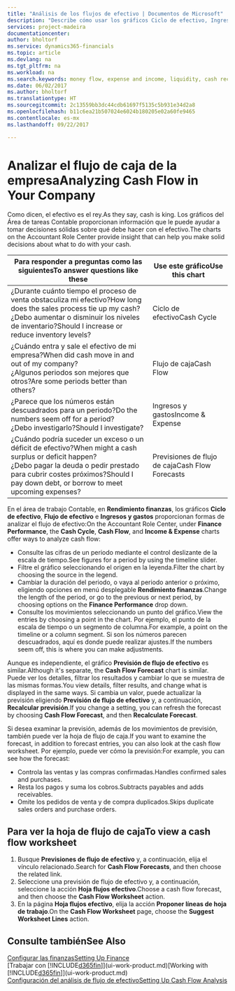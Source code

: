 ```yaml
---
title: "Análisis de los flujos de efectivo | Documentos de Microsoft"
description: "Describe cómo usar los gráficos Ciclo de efectivo, Ingresos y gastos, Flujo de efectivo y Previsión de flujo de efectivo para analizar el flujo de dinero de entrada y salida pasado y futuro de su empresa."
services: project-madeira
documentationcenter: 
author: bholtorf
ms.service: dynamics365-financials
ms.topic: article
ms.devlang: na
ms.tgt_pltfrm: na
ms.workload: na
ms.search.keywords: money flow, expense and income, liquidity, cash receipts minus cash payments, Cartera
ms.date: 06/02/2017
ms.author: bholtorf
ms.translationtype: HT
ms.sourcegitcommit: 2c13559bb3dc44cdb61697f5135c5b931e34d2a8
ms.openlocfilehash: b11c6ea21b507024e6024b180205e02a60fe9465
ms.contentlocale: es-mx
ms.lasthandoff: 09/22/2017

---
```

# <a name="analyzing-cash-flow-in-your-company"></a><span data-ttu-id="133ab-103">Analizar el flujo de caja de la empresa</span><span class="sxs-lookup"><span data-stu-id="133ab-103">Analyzing Cash Flow in Your Company</span></span>
<span data-ttu-id="133ab-104">Como dicen, el efectivo es el rey.</span><span class="sxs-lookup"><span data-stu-id="133ab-104">As they say, cash is king.</span></span> <span data-ttu-id="133ab-105">Los gráficos del Área de tareas Contable proporcionan información que le puede ayudar a tomar decisiones sólidas sobre qué debe hacer con el efectivo.</span><span class="sxs-lookup"><span data-stu-id="133ab-105">The charts on the Accountant Role Center provide insight that can help you make solid decisions about what to do with your cash.</span></span>  

| <span data-ttu-id="133ab-106">Para responder a preguntas como las siguientes</span><span class="sxs-lookup"><span data-stu-id="133ab-106">To answer questions like these</span></span> | <span data-ttu-id="133ab-107">Use este gráfico</span><span class="sxs-lookup"><span data-stu-id="133ab-107">Use this chart</span></span> |
| --- | --- |
| <span data-ttu-id="133ab-108">¿Durante cuánto tiempo el proceso de venta obstaculiza mi efectivo?</span><span class="sxs-lookup"><span data-stu-id="133ab-108">How long does the sales process tie up my cash?</span></span></br> <span data-ttu-id="133ab-109">¿Debo aumentar o disminuir los niveles de inventario?</span><span class="sxs-lookup"><span data-stu-id="133ab-109">Should I increase or reduce inventory levels?</span></span> |<span data-ttu-id="133ab-110">Ciclo de efectivo</span><span class="sxs-lookup"><span data-stu-id="133ab-110">Cash Cycle</span></span> |
| <span data-ttu-id="133ab-111">¿Cuándo entra y sale el efectivo de mi empresa?</span><span class="sxs-lookup"><span data-stu-id="133ab-111">When did cash move in and out of my company?</span></span></br> <span data-ttu-id="133ab-112">¿Algunos periodos son mejores que otros?</span><span class="sxs-lookup"><span data-stu-id="133ab-112">Are some periods better than others?</span></span> |<span data-ttu-id="133ab-113">Flujo de caja</span><span class="sxs-lookup"><span data-stu-id="133ab-113">Cash Flow</span></span> |
| <span data-ttu-id="133ab-114">¿Parece que los números están descuadrados para un periodo?</span><span class="sxs-lookup"><span data-stu-id="133ab-114">Do the numbers seem off for a period?</span></span></br> <span data-ttu-id="133ab-115">¿Debo investigarlo?</span><span class="sxs-lookup"><span data-stu-id="133ab-115">Should I investigate?</span></span> |<span data-ttu-id="133ab-116">Ingresos y gastos</span><span class="sxs-lookup"><span data-stu-id="133ab-116">Income & Expense</span></span> |
| <span data-ttu-id="133ab-117">¿Cuándo podría suceder un exceso o un déficit de efectivo?</span><span class="sxs-lookup"><span data-stu-id="133ab-117">When might a cash surplus or deficit happen?</span></span></br> <span data-ttu-id="133ab-118">¿Debo pagar la deuda o pedir prestado para cubrir costes próximos?</span><span class="sxs-lookup"><span data-stu-id="133ab-118">Should I pay down debt, or borrow to meet upcoming expenses?</span></span> |<span data-ttu-id="133ab-119">Previsiones de flujo de caja</span><span class="sxs-lookup"><span data-stu-id="133ab-119">Cash Flow Forecasts</span></span> |

<span data-ttu-id="133ab-120">En el área de trabajo Contable, en **Rendimiento finanzas**, los gráficos **Ciclo de efectivo**, **Flujo de efectivo** e **Ingresos y gastos** proporcionan formas de analizar el flujo de efectivo:</span><span class="sxs-lookup"><span data-stu-id="133ab-120">On the Accountant Role Center, under **Finance Performance**, the **Cash Cycle**, **Cash Flow**, and **Income & Expense** charts offer ways to analyze cash flow:</span></span>  

* <span data-ttu-id="133ab-121">Consulte las cifras de un periodo mediante el control deslizante de la escala de tiempo.</span><span class="sxs-lookup"><span data-stu-id="133ab-121">See figures for a period by using the timeline slider.</span></span>  
* <span data-ttu-id="133ab-122">Filtre el gráfico seleccionando el origen en la leyenda.</span><span class="sxs-lookup"><span data-stu-id="133ab-122">Filter the chart by choosing the source in the legend.</span></span>  
* <span data-ttu-id="133ab-123">Cambiar la duración del periodo, o vaya al periodo anterior o próximo, eligiendo opciones en menú desplegable **Rendimiento finanzas**.</span><span class="sxs-lookup"><span data-stu-id="133ab-123">Change the length of the period, or go to the previous or next period, by choosing options on the **Finance Performance** drop down.</span></span>  
* <span data-ttu-id="133ab-124">Consulte los movimientos seleccionando un punto del gráfico.</span><span class="sxs-lookup"><span data-stu-id="133ab-124">View the entries by choosing a point in the chart.</span></span> <span data-ttu-id="133ab-125">Por ejemplo, el punto de la escala de tiempo o un segmento de columna.</span><span class="sxs-lookup"><span data-stu-id="133ab-125">For example, a point on the timeline or a column segment.</span></span> <span data-ttu-id="133ab-126">Si son los números parecen descuadrados, aquí es donde puede realizar ajustes.</span><span class="sxs-lookup"><span data-stu-id="133ab-126">If the numbers seem off, this is where you can make adjustments.</span></span>  

<span data-ttu-id="133ab-127">Aunque es independiente, el gráfico **Previsión de flujo de efectivo** es similar.</span><span class="sxs-lookup"><span data-stu-id="133ab-127">Although it's separate, the **Cash Flow Forecast** chart is similar.</span></span> <span data-ttu-id="133ab-128">Puede ver los detalles, filtrar los resultados y cambiar lo que se muestra de las mismas formas.</span><span class="sxs-lookup"><span data-stu-id="133ab-128">You view details, filter results, and change what is displayed in the same ways.</span></span> <span data-ttu-id="133ab-129">Si cambia un valor, puede actualizar la previsión eligiendo **Previsión de flujo de efectivo** y, a continuación, **Recalcular previsión**.</span><span class="sxs-lookup"><span data-stu-id="133ab-129">If you change a setting, you can refresh the forecast by choosing **Cash Flow Forecast**, and then **Recalculate Forecast**.</span></span>

<span data-ttu-id="133ab-130">Si desea examinar la previsión, además de los movimientos de previsión, también puede ver la hoja de flujo de caja.</span><span class="sxs-lookup"><span data-stu-id="133ab-130">If you want to examine the forecast, in addition to forecast entries, you can also look at the cash flow worksheet.</span></span> <span data-ttu-id="133ab-131">Por ejemplo, puede ver cómo la previsión:</span><span class="sxs-lookup"><span data-stu-id="133ab-131">For example, you can see how the forecast:</span></span>

* <span data-ttu-id="133ab-132">Controla las ventas y las compras confirmadas.</span><span class="sxs-lookup"><span data-stu-id="133ab-132">Handles confirmed sales and purchases.</span></span>  
* <span data-ttu-id="133ab-133">Resta los pagos y suma los cobros.</span><span class="sxs-lookup"><span data-stu-id="133ab-133">Subtracts payables and adds receivables.</span></span>  
* <span data-ttu-id="133ab-134">Omite los pedidos de venta y de compra duplicados.</span><span class="sxs-lookup"><span data-stu-id="133ab-134">Skips duplicate sales orders and purchase orders.</span></span>  

## <a name="to-view-a-cash-flow-worksheet"></a><span data-ttu-id="133ab-135">Para ver la hoja de flujo de caja</span><span class="sxs-lookup"><span data-stu-id="133ab-135">To view a cash flow worksheet</span></span>
1. <span data-ttu-id="133ab-136">Busque **Previsiones de flujo de efectivo** y, a continuación, elija el vínculo relacionado.</span><span class="sxs-lookup"><span data-stu-id="133ab-136">Search for **Cash Flow Forecasts**, and then choose the related link.</span></span>  
2. <span data-ttu-id="133ab-137">Seleccione una previsión de flujo de efectivo y, a continuación, seleccione la acción **Hoja flujos efectivo**.</span><span class="sxs-lookup"><span data-stu-id="133ab-137">Choose a cash flow forecast, and then choose the **Cash Flow Worksheet** action.</span></span>  
3. <span data-ttu-id="133ab-138">En la página **Hoja flujos efectivo**, elija la acción **Proponer líneas de hoja de trabajo**.</span><span class="sxs-lookup"><span data-stu-id="133ab-138">On the **Cash Flow Worksheet** page, choose the **Suggest Worksheet Lines** action.</span></span>  

## <a name="see-also"></a><span data-ttu-id="133ab-139">Consulte también</span><span class="sxs-lookup"><span data-stu-id="133ab-139">See Also</span></span>
[<span data-ttu-id="133ab-140">Configurar las finanzas</span><span class="sxs-lookup"><span data-stu-id="133ab-140">Setting Up Finance</span></span>](finance-setup-finance.md)  
<span data-ttu-id="133ab-141">[Trabajar con [!INCLUDE[d365fin](includes/d365fin_md.md)]](ui-work-product.md)</span><span class="sxs-lookup"><span data-stu-id="133ab-141">[Working with [!INCLUDE[d365fin](includes/d365fin_md.md)]](ui-work-product.md)</span></span>  
[<span data-ttu-id="133ab-142">Configuración del análisis de flujo de efectivo</span><span class="sxs-lookup"><span data-stu-id="133ab-142">Setting Up Cash Flow Analysis</span></span>](finance-setup-cash-flow-analyses.md)  

